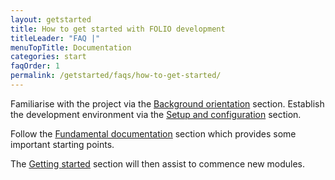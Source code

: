 ```yaml
---
layout: getstarted
title: How to get started with FOLIO development
titleLeader: "FAQ |"
menuTopTitle: Documentation
categories: start
faqOrder: 1
permalink: /getstarted/faqs/how-to-get-started/
---
```


Familiarise with the project via the [Background orientation](/doc/#background-orientation) section.
Establish the development environment via the [Setup and configuration](/doc/#setup-and-configuration) section.

Follow the [Fundamental documentation](/doc/#fundamental-documentation) section which provides some important starting points.

The [Getting started](/doc/#getting-started) section will then assist to commence new modules.
